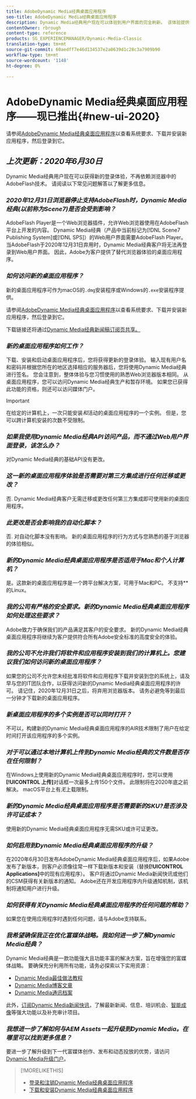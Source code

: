 ```yaml
---
title: AdobeDynamic Media经典桌面应用程序
seo-title: AdobeDynamic Media经典桌面应用程序
description: Dynamic Media经典用户现在可以体验到用户界面的完全刷新。 该体验提供包含有价值资源链接的更新登录，此更新不再依赖浏览器中的AdobeFlash技术。
contentOwner: rbrough
content-type: reference
products: SG_EXPERIENCEMANAGER/Dynamic-Media-Classic
translation-type: tm+mt
source-git-commit: 60aedff7e46d134537e2a0639d1c28c3a7909b90
workflow-type: tm+mt
source-wordcount: '1148'
ht-degree: 0%

---
```



# AdobeDynamic Media经典桌面应用程序——现已推出{#new-ui-2020}

请参阅[AdobeDynamic Media经典桌面应用程序](/help/dynamic-media-classic-desktop-app.md)以查看系统要求、下载并安装新应用程序，然后登录到它。

## _上次更新：2020年6月30日_

Dynamic Media经典用户现在可以获得新的登录体验，不再依赖浏览器中的AdobeFlash技术。 请阅读以下常见问题解答以了解更多信息。

### **_2020年12月31日浏览器停止支持AdobeFlash时，Dynamic Media经典(以前称为Scene7)是否会受到影响？_**

AdobeFlash Player是一个Web浏览器插件，允许Web浏览器使用在AdobeFlash平台上开发的内容。 Dynamic Media经典（产品中当前标记为[!DNL Scene7 Publishing System]或[!DNL SPS]）的Web用户界面需要AdobeFlash Player。 当AdobeFlash于2020年12月31日弃用时，Dynamic Media经典客户将无法再登录到Web用户界面。 因此，Adobe为客户提供了替代浏览器体验的桌面应用程序。

### **_如何访问新的桌面应用程序？_**

新的桌面应用程序可作为macOS的`.dmg`安装程序或Windows的`.exe`安装程序提供。

请参阅[AdobeDynamic Media经典桌面应用程序](/help/dynamic-media-classic-desktop-app.md)以查看系统要求、下载并安装新应用程序，然后登录到它。

下载链接还将通过[Dynamic Media经典新闻稿订阅页共享。](https://www.adobe.com/subscription/dynamic-media-newsletter.html)

### **_新的桌面应用程序如何工作？_**

下载、安装和启动桌面应用程序后，您将获得更新的登录体验。 输入现有用户名和密码并根据您所在的地区选择相应的服务器后，您将使用Dynamic Media经典进行签名。 您会注意到，整体体验与您习惯使用的熟悉Web浏览器版本相同。 从桌面应用程序，您可以访问Dynamic Media经典生产和暂存环境。 如果您已获得此功能的资格，则还可以访问媒体门户。

>[!IMPORTANT]
>
>在给定的计算机上，一次只能安装&#x200B;*和*&#x200B;活动的桌面应用程序的一个实例。 但是，您可以跨计算机安装的次数不受限制。

### **_如果我使用Dynamic Media经典API访问产品，而不通过Web用户界面登录，该怎么办？_**

对Dynamic Media经典的基础API没有更改。

### **_这一新的桌面应用程序体验是否需要对第三方集成进行任何迁移或更改？_**

否. Dynamic Media经典客户无需迁移或更改任何第三方集成即可使用新的桌面应用程序。

### **_此更改是否会影响我的自动化脚本？_**

否. 对自动化脚本没有影响。 新的桌面应用程序的行为方式与您熟悉的基于浏览器的体验相似。

### **_新的Dynamic Media经典桌面应用程序是否适用于Mac和个人计算机？_**

是。这款新的桌面应用程序是一个跨平台解决方案，可用于Mac和PC。 不支持&#x200B;**&#x200B;的Linux。

### **_我的公司有严格的安全要求。新的Dynamic Media经典桌面应用程序如何处理这些要求？_**

Adobe致力于确保我们的产品满足其客户的安全要求。 新的Dynamic Media经典桌面应用程序将继续为客户提供符合所有Adobe安全标准的高度安全的体验。

### **_我的公司不允许我们将软件和应用程序安装到我们的计算机上。您建议我们如何访问新的桌面应用程序？_**

如果您的公司不允许您未经批准将软件和应用程序下载并安装到您的系统上，请及早与您的IT团队合作，以获得访问新的Dynamic Media经典桌面应用程序的许可。 请记住，2020年12月31日之后，将弃用浏览器版本。 请务必避免等到最后一分钟才下载新的桌面应用程序。

### **_新桌面应用程序的多个实例是否可以同时打开？_**

不可以，构建新的Dynamic Media经典桌面应用程序的AIR技术限制了用户在给定时间打开该应用程序的多个实例。

### **_对于可以通过本地计算机上传到Dynamic Media经典的文件数是否存在任何限制？_**

在Windows上使用新的Dynamic Media经典桌面应用程序时，您可以使用&#x200B;**[!UICONTROL 上传]**&#x200B;对话框一次最多上传150个文件。 此限制将在2020年底之前解决。 macOS平台上有&#x200B;*无*&#x200B;上载限制。

### **_新的Dynamic Media经典桌面应用程序是否需要新的SKU?是否涉及许可证成本？_**

使用新的Dynamic Media经典桌面应用程序无需SKU或许可证更改。

### **_如何启用到Dynamic Media经典桌面应用程序的升级？_**

在2020年6月30日发布AdobeDynamic Media经典桌面应用程序后，如果Adobe发布了新版本，则客户必须像往常一样下载新版本和安装（替换&#x200B;**[!UICONTROL Applications]**&#x200B;中的现有应用程序）。 客户将通过Dynamic Media新闻快讯或他们的CSM获得有关新版本的通知。 Adobe还在开发应用程序内升级通知机制，该机制将通知用户进行升级。

### **_如何获得有关Dynamic Media经典桌面应用程序的任何问题的帮助？_**

如果您在使用应用程序时遇到任何问题，请与Adobe支持联系。

### **_我希望确保我正在优化富媒体战略。我如何进一步了解Dynamic Media经典？_**

Dynamic Media经典是一款功能强大且功能丰富的解决方案，旨在增强您的富媒体战略。 要确保充分利用所有功能，请务必探索以下实用资源：

* [Dynamic Media最佳做法教程](https://docs.adobe.com/content/help/en/experience-manager-learn/dynamic-media-classic-tutorial/overview.html)
* [Dynamic Media博客文章](https://theblog.adobe.com/tag/dynamic-media/)
* [Dynamic Media通讯档案](https://docs.adobe.com/content/help/en/dynamic-media-classic/using/dynamic-media-newsletter.html)

此外，[订阅Dynamic Media新闻快讯](https://www.adobe.com/subscription/dynamic-media-newsletter.html)，了解最新新闻、信息、培训机会、[智能成像](https://helpx.adobe.com/experience-manager/6-3/assets/using/imaging-faq.html)等强大功能以及补充审计项目。

### **_我想进一步了解如何与AEM Assets一起升级到Dynamic Media。在哪里可以找到更多信息？_**

要进一步了解升级到下一代富媒体创作、发布和动态投放的优势，请访问[Dynamic Media升级门户](http://exploreadobe.com/dynamic-media-upgrade/)。

>[!MORELIKETHIS]
>
>* [登录和注销Dynamic Media经典桌面应用程序](/help/signing-out.md)
>* [下载和安装Dynamic Media经典桌面应用程序](/help/dynamic-media-classic-desktop-app.md)



<!-- SAVE - OLD LINK TO BEST PRACTICES GUIDE IN PDF https://www.adobe.com/content/dam/www/us/en/marketing/experience-manager-assets/dynamic-media/adobe-dynamic-media-classic-best-practices-guide.pdf -->

